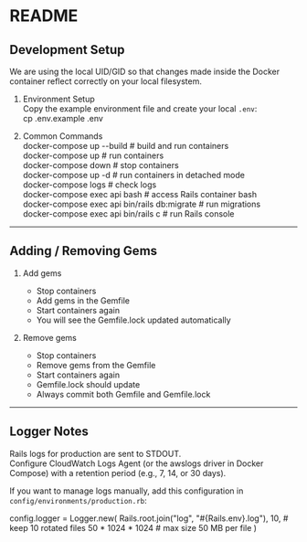 # README

## Development Setup

We are using the local UID/GID so that changes made inside the Docker container reflect correctly on your local filesystem.

1. Environment Setup  
   Copy the example environment file and create your local `.env`:  
   cp .env.example .env  

2. Common Commands  
   docker-compose up --build         # build and run containers  
   docker-compose up                 # run containers  
   docker-compose down               # stop containers  
   docker-compose up -d              # run containers in detached mode  
   docker-compose logs               # check logs  
   docker-compose exec api bash      # access Rails container bash  
   docker-compose exec api bin/rails db:migrate   # run migrations  
   docker-compose exec api bin/rails c            # run Rails console  

---

## Adding / Removing Gems

1. Add gems  
   - Stop containers  
   - Add gems in the Gemfile  
   - Start containers again  
   - You will see the Gemfile.lock updated automatically  

2. Remove gems  
   - Stop containers  
   - Remove gems from the Gemfile  
   - Start containers again  
   - Gemfile.lock should update  
   - Always commit both Gemfile and Gemfile.lock  

---

## Logger Notes

Rails logs for production are sent to STDOUT.  
Configure CloudWatch Logs Agent (or the awslogs driver in Docker Compose) with a retention period (e.g., 7, 14, or 30 days).  

If you want to manage logs manually, add this configuration in `config/environments/production.rb`:  

config.logger = Logger.new(
  Rails.root.join("log", "#{Rails.env}.log"),
  10,                  # keep 10 rotated files
  50 * 1024 * 1024     # max size 50 MB per file
)
